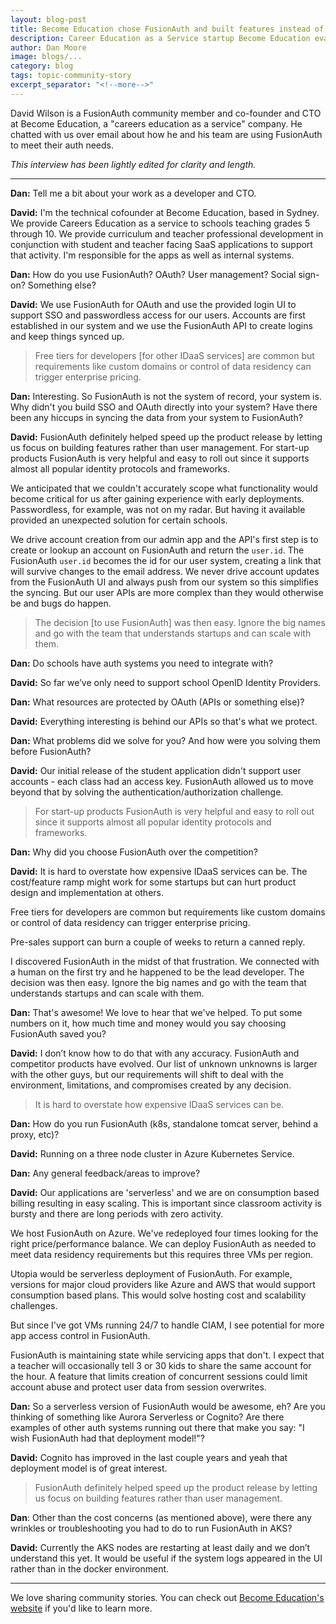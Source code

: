 ```yaml
---
layout: blog-post
title: Become Education chose FusionAuth and built features instead of user management
description: Career Education as a Service startup Become Education evaluated IDaaS services and chose FusionAuth because FusionAuth understood them.
author: Dan Moore
image: blogs/...
category: blog
tags: topic-community-story
excerpt_separator: "<!--more-->"
---
```


David Wilson is a FusionAuth community member and co-founder and CTO at Become Education, a "careers education as a service" company. He chatted with us over email about how he and his team are using FusionAuth to meet their auth needs. 

<!--more-->

*This interview has been lightly edited for clarity and length.*

-------

**Dan:** Tell me a bit about your work as a developer and CTO.

**David:** I'm the technical cofounder at Become Education, based in Sydney. We provide Careers Education as a service to schools teaching grades 5 through 10. We provide curriculum and teacher professional development in conjunction with student and teacher facing SaaS applications to support that activity. I'm responsible for the apps as well as internal systems.

**Dan:** How do you use FusionAuth? OAuth? User management? Social sign-on? Something else?

**David:** We use FusionAuth for OAuth and use the provided login UI to support SSO and passwordless access for our users. Accounts are first established in our system and we use the FusionAuth API to create logins and keep things synced up.

> Free tiers for developers [for other IDaaS services] are common but requirements like custom domains or control of data residency can trigger enterprise pricing.

**Dan:** Interesting. So FusionAuth is not the system of record, your system is. Why didn't you build SSO and OAuth directly into your system? Have there been any hiccups in syncing the data from your system to FusionAuth? 

**David:** FusionAuth definitely helped speed up the product release by letting us focus on building features rather than user management. For start-up products FusionAuth is very helpful and easy to roll out since it supports almost all popular identity protocols and frameworks.

We anticipated that we couldn't accurately scope what functionality would become critical for us after gaining experience with early deployments. Passwordless, for example, was not on my radar. But having it available provided an unexpected solution for certain schools.

We drive account creation from our admin app and the API's first step is to create or lookup an account on FusionAuth and return the `user.id`. The FusionAuth `user.id` becomes the id for our user system, creating a link that will survive changes to the email address. We never drive account updates from the FusionAuth UI and always push from our system so this simplifies the syncing. But our user APIs are more complex than they would otherwise be and bugs do happen.

> The decision [to use FusionAuth] was then easy. Ignore the big names and go with the team that understands startups and can scale with them.

**Dan:** Do schools have auth systems you need to integrate with?

**David:** So far we’ve only need to support school OpenID Identity Providers.

**Dan:** What resources are protected by OAuth (APIs or something else)?

**David:** Everything interesting is behind our APIs so that's what we protect. 

**Dan:** What problems did we solve for you? And how were you solving them before FusionAuth?

**David:** Our initial release of the student application didn't support user accounts - each class had an access key. FusionAuth allowed us to move beyond that by solving the authentication/authorization challenge.

> For start-up products FusionAuth is very helpful and easy to roll out since it supports almost all popular identity protocols and frameworks.

**Dan:** Why did you choose FusionAuth over the competition?

**David:** It is hard to overstate how expensive IDaaS services can be. The cost/feature ramp might work for some startups but can hurt product design and implementation at others.

Free tiers for developers are common but requirements like custom domains or control of data residency can trigger enterprise pricing.

Pre-sales support can burn a couple of weeks to return a canned reply.
 
I discovered FusionAuth in the midst of that frustration. We connected with a human on the first try and he happened to be the lead developer. The decision was then easy. Ignore the big names and go with the team that understands startups and can scale with them.

**Dan:** That's awesome! We love to hear that we've helped. To put some numbers on it, how much time and money would you say choosing FusionAuth saved you?

**David:** I don’t know how to do that with any accuracy. FusionAuth and competitor products have evolved. Our list of unknown unknowns is larger with the other guys, but our requirements will shift to deal with the environment, limitations, and compromises created by any decision.

> It is hard to overstate how expensive IDaaS services can be.

**Dan:** How do you run FusionAuth (k8s, standalone tomcat server, behind a proxy, etc)?

**David:** Running on a three node cluster in Azure Kubernetes Service.

**Dan:** Any general feedback/areas to improve?

**David:** Our applications are 'serverless' and we are on consumption based billing resulting in easy scaling. This is important since classroom activity is bursty and there are long periods with zero activity. 

We host FusionAuth on Azure. We've redeployed four times looking for the right price/performance balance. We can deploy FusionAuth as needed to meet data residency requirements but this requires three VMs per region. 

Utopia would be serverless deployment of FusionAuth. For example, versions for major cloud providers like Azure and AWS that would support consumption based plans. This would solve hosting cost and scalability challenges. 

But since I've got VMs running 24/7 to handle CIAM, I see potential for more app access control in FusionAuth.

FusionAuth is maintaining state while servicing apps that don't. I expect that a teacher will occasionally tell 3 or 30 kids to share the same account for the hour. A feature that limits creation of concurrent sessions could limit account abuse and protect user data from session overwrites.

**Dan:** So a serverless version of FusionAuth would be awesome, eh? Are you thinking of something like Aurora Serverless or Cognito? Are there examples of other auth systems running out there that make you say: "I wish FusionAuth had that deployment model!"?

**David:** Cognito has improved in the last couple years and yeah that deployment model is of great interest.

> FusionAuth definitely helped speed up the product release by letting us focus on building features rather than user management. 

**Dan**: Other than the cost concerns (as mentioned above), were there any wrinkles or troubleshooting you had to do to run FusionAuth in AKS?

**David:** Currently the AKS nodes are restarting at least daily and we don’t understand this yet. It would be useful if the system logs appeared in the UI rather than in the docker environment.

-------

We love sharing community stories. You can check out [Become Education's website](https://www.become.education/) if you'd like to learn more. 
